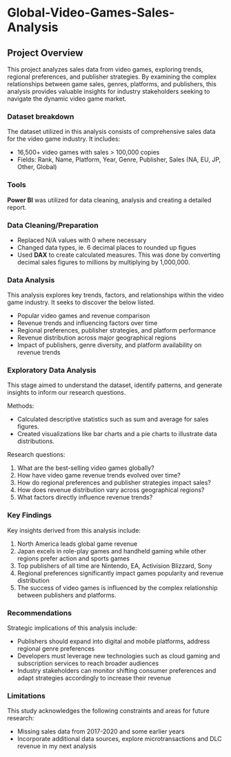 # Global-Video-Games-Sales-Analysis

## Project Overview

This project analyzes sales data from video games, exploring trends, regional preferences, and publisher strategies. By examining the complex relationships between game sales, genres, platforms, and publishers, this analysis provides valuable insights for industry stakeholders seeking to navigate the dynamic video game market.

### Dataset breakdown

The dataset utilized in this analysis consists of comprehensive sales data for the video game industry. It includes:
- 16,500+ video games with sales > 100,000 copies
- Fields: Rank, Name, Platform, Year, Genre, Publisher, Sales (NA, EU, JP, Other, Global)

### Tools

**Power BI** was utilized for data cleaning, analysis and creating a detailed report.

### Data Cleaning/Preparation

- Replaced N/A values with 0 where necessary
- Changed data types, ie. 6 decimal places to rounded up figues
- Used **DAX** to create calculated measures. This was done by converting decimal sales figures to millions by multiplying by 1,000,000.
  

### Data Analysis

This analysis explores key trends, factors, and relationships within the video game industry. It seeks to discover the below listed.
- Popular video games and revenue comparison
- Revenue trends and influencing factors over time
- Regional preferences, publisher strategies, and platform performance
- Revenue distribution across major geographical regions
- Impact of publishers, genre diversity, and platform availability on revenue trends

### Exploratory Data Analysis

This stage aimed to understand the dataset, identify patterns, and generate insights to inform our research questions.

Methods:
- Calculated descriptive statistics such as sum and average for sales figures.
- Created visualizations like bar charts and a pie  charts to illustrate data distributions.

Research questions:
1. What are the best-selling video games globally?
2. How have video game revenue trends evolved over time?
3. How do regional preferences and publisher strategies impact sales?
4. How does revenue distribution vary across geographical regions?
5. What factors directly influence revenue trends?


### Key Findings

Key insights derived from this analysis include:
1. North America leads global game revenue
2. Japan excels in role-play games and handheld gaming while other regions prefer action and sports games
3. Top publishers of all time are Nintendo, EA, Activision Blizzard, Sony
4. Regional preferences significantly impact games popularity and revenue distribution
5. The success of video games is influenced by the complex relationship between publishers and platforms.
   

### Recommendations

Strategic implications of this analysis include:
- Publishers should expand into digital and mobile platforms, address regional genre preferences
- Developers must leverage new technologies such as cloud gaming and subscription services to reach broader audiences
- Industry stakeholders can monitor shifting consumer preferences and adapt strategies accordingly to increase their revenue

### Limitations

This study acknowledges the following constraints and areas for future research:
- Missing sales data from 2017-2020 and some earlier years
- Incorporate additional data sources, explore microtransactions and DLC revenue in my next analysis
